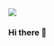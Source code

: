 <a href="https://kimhwan.kr/counter.svg?key=akon47-readme">
<img src="https://kimhwan.kr/counter.svg?key=akon47-readme"/>
</a>

### Hi there 👋

<!--
**akon47/akon47** is a ✨ _special_ ✨ repository because its `README.md` (this file) appears on your GitHub profile.

Here are some ideas to get you started:

- 🔭 I’m currently working on ...
- 🌱 I’m currently learning ...
- 👯 I’m looking to collaborate on ...
- 🤔 I’m looking for help with ...
- 💬 Ask me about ...
- 📫 How to reach me: ...
- 😄 Pronouns: ...
- ⚡ Fun fact: ...
-->
